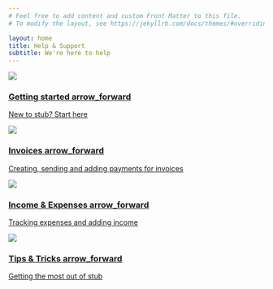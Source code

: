 ```yaml
---
# Feel free to add content and custom Front Matter to this file.
# To modify the layout, see https://jekyllrb.com/docs/themes/#overriding-theme-defaults

layout: home
title: Help & Support
subtitle: We're here to help
---
```


<div class="heros">
    <a class="hero" href="/getting-started">
        <img src="{{ '/assets/img/getting-started.svg' | prepend: site.url }}" />
        <h3>Getting started <span class="material-icons">arrow_forward</span></h3>
        <p class="subtext">New to stub? Start here</p>
    </a>
    <a class="hero" href="/invoices">
        <img src="{{ '/assets/img/invoices.svg' | prepend: site.url }}" />
        <h3>Invoices <span class="material-icons">arrow_forward</span></h3>
        <p class="subtext">Creating, sending and adding payments for invoices</p>
    </a>
    <a class="hero" href="/income-and-expenses">
        <img src="{{ '/assets/img/income-and-expenses.svg' | prepend: site.url }}" />
        <h3>Income & Expenses <span class="material-icons">arrow_forward</span></h3>
        <p class="subtext">Tracking expenses and adding income</p>
    </a>
    <a class="hero" href="/tips-and-tricks">
        <img src="{{ '/assets/img/tips.svg' | prepend: site.url }}" />
        <h3>Tips &amp; Tricks <span class="material-icons">arrow_forward</span></h3>
        <p class="subtext">Getting the most out of stub</p>
    </a>
</div>